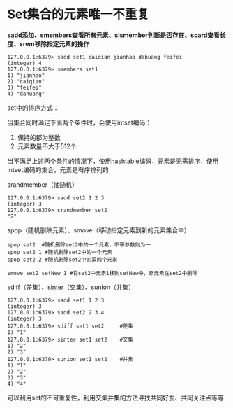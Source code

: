# Set集合的元素唯一不重复

**sadd添加、smembers查看所有元素、sismember判断是否存在、scard查看长度、srem移除指定元素的操作**

```
127.0.0.1:6379> sadd set1 caiqian jianhao dahuang feifei
(integer) 4
127.0.0.1:6379> smembers set1
1) "jianhao"
2) "caiqian"
3) "feifei"
4) "dahuang"
```

set中的排序方式：

当集合同时满足下面两个条件时，会使用intset编码：

1. 保持的都为整数
2. 元素数量不大于512个

当不满足上述两个条件的情况下，使用hashtable编码，元素是无需排序，使用intset编码的集合，元素是有序排列的

srandmember（抽随机）

```
127.0.0.1:6379> sadd set2 1 2 3
(integer) 3
127.0.0.1:6379> srandmember set2
"2"
```

spop（随机删除元素）、smove（移动指定元素到新的元素集合中）

```
spop set2  #随机删除set2中的一个元素，不带参数则为一
spop set2 1 #随机删除set2中的一个元素
spop set2 2 #随机删除set2中的梁两个元素
```

```
smove set2 setNew 1	#将set2中元素1移到setNew中，原元素在set2中删除
```

sdiff（差集）、sinter（交集）、sunion（并集）

```
127.0.0.1:6379> sadd set1 1 2 3
(integer) 3
127.0.0.1:6379> sadd set2 2 3 4
(integer) 3
127.0.0.1:6379> sdiff set1 set2		#差集
1) "1"
127.0.0.1:6379> sinter set1 set2	#交集
1) "2"
2) "3"
127.0.0.1:6379> sunion set1 set2	#并集
1) "1"
2) "2"
3) "3"
4) "4"
```

可以利用set的不可重复性，利用交集并集的方法寻找共同好友、共同关注点等等





